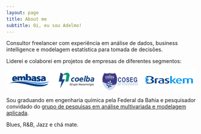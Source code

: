 ```yaml
---
layout: page
title: About me
subtitle: Oi, eu sou Adelmo!
---
```


<span class="fa fa-briefcase about-icon"></span>  Consultor freelancer com experiência em análise de dados, business intelligence e modelagem estatística para tomada de decisões.

<span class="fa fa-building about-icon"></span>  Liderei e colaborei em projetos de empresas de diferentes segmentos:

<p><img src="/img/companies.PNG" align="center"></p>

<span class="fa fa-graduation-cap about-icon"></span> Sou graduando em engenharia química pela Federal da Bahia e pesquisador convidado do [grupo de pesquisas em análise multivariada e modelagem aplicada](gamma.ufba.br).

<span class="fa fa-heart about-icon"></span> Blues, R&B, Jazz e chá mate.